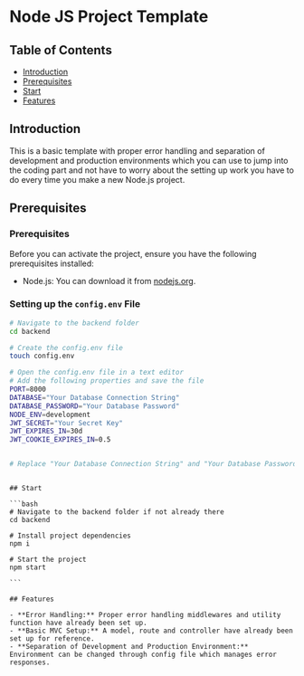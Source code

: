 # Node JS Project Template

## Table of Contents

- [Introduction](#introduction)
- [Prerequisites](#prerequisites)
- [Start](#start)
- [Features](#features)

## Introduction

This is a basic template with proper error handling and separation of development and production environments which you can use to jump into the coding part and not have to worry about the setting up work you have to do every time you make a new Node.js project.

## Prerequisites

### Prerequisites

Before you can activate the project, ensure you have the following prerequisites installed:

- Node.js: You can download it from [nodejs.org](https://nodejs.org/).

### Setting up the `config.env` File

```bash
# Navigate to the backend folder
cd backend

# Create the config.env file
touch config.env

# Open the config.env file in a text editor
# Add the following properties and save the file
PORT=8000
DATABASE="Your Database Connection String"
DATABASE_PASSWORD="Your Database Password"
NODE_ENV=development
JWT_SECRET="Your Secret Key"
JWT_EXPIRES_IN=30d
JWT_COOKIE_EXPIRES_IN=0.5


# Replace "Your Database Connection String" and "Your Database Password" with the actual database connection string and password you intend to use. Also, set your preferred values for JWT_SECRET, JWT_EXPIRES_IN, and JWT_COOKIE_EXPIRES_IN.

```

````

## Start

```bash
# Navigate to the backend folder if not already there
cd backend

# Install project dependencies
npm i

# Start the project
npm start

```

## Features

- **Error Handling:** Proper error handling middlewares and utility function have already been set up.
- **Basic MVC Setup:** A model, route and controller have already been set up for reference.
- **Separation of Development and Production Environment:** Environment can be changed through config file which manages error responses.
````
